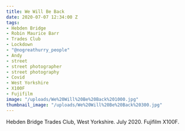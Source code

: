 ```yaml
---
title: We Will Be Back
date: 2020-07-07 12:34:00 Z
tags:
- Hebden Bridge
- Robin Maurice Barr
- Trades Club
- Lockdown
- "@nogreathurry_people"
- Andy
- street
- street photographer
- street photography
- Covid
- West Yorkshire
- X100F
- Fujifilm
image: "/uploads/We%20Will%20Be%20Back%201000.jpg"
thumbnail_image: "/uploads/We%20Will%20Be%20Back%20300.jpg"
---
```


Hebden Bridge Trades Club, West Yorkshire. July 2020. Fujifilm X100F.